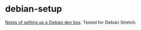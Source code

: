# debian-setup

[Notes of setting up a Debian dev box](https://neurite.github.io/debian-setup/). Tested for Debian Stretch.

